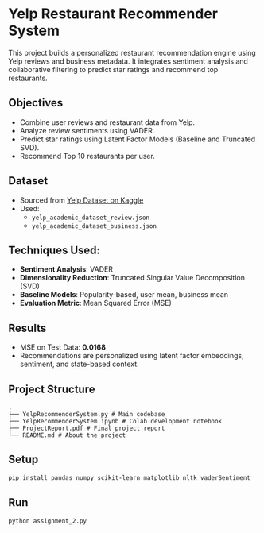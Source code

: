 
# Yelp Restaurant Recommender System

This project builds a personalized restaurant recommendation engine using Yelp reviews and business metadata. It integrates sentiment analysis and collaborative filtering to predict star ratings and recommend top restaurants.

## Objectives
- Combine user reviews and restaurant data from Yelp.
- Analyze review sentiments using VADER.
- Predict star ratings using Latent Factor Models (Baseline and Truncated SVD).
- Recommend Top 10 restaurants per user.

## Dataset
- Sourced from [Yelp Dataset on Kaggle](https://www.kaggle.com/datasets/yelp-dataset/yelp-dataset)
- Used:  
  - `yelp_academic_dataset_review.json`  
  - `yelp_academic_dataset_business.json`

## Techniques Used:
- **Sentiment Analysis**: VADER
- **Dimensionality Reduction**: Truncated Singular Value Decomposition (SVD)
- **Baseline Models**: Popularity-based, user mean, business mean
- **Evaluation Metric**: Mean Squared Error (MSE)

## Results
- MSE on Test Data: **0.0168**
- Recommendations are personalized using latent factor embeddings, sentiment, and state-based context.

## Project Structure
```
.
├── YelpRecommenderSystem.py # Main codebase
├── YelpRecommenderSystem.ipynb # Colab development notebook
├── ProjectReport.pdf # Final project report
└── README.md # About the project
```

## Setup
```bash
pip install pandas numpy scikit-learn matplotlib nltk vaderSentiment
```

## Run
```bash
python assignment_2.py
```
